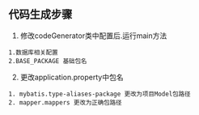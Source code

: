 ## 代码生成步骤


1. 修改codeGenerator类中配置后.运行main方法
```
1.数据库相关配置
2.BASE_PACKAGE 基础包名
```
2. 更改application.property中包名

```
1. mybatis.type-aliases-package 更改为项目Model包路径
2. mapper.mappers 更改为正确包路径
```
